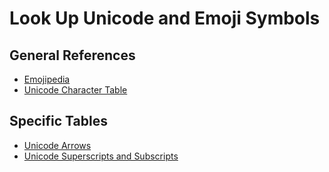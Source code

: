 # Look Up Unicode and Emoji Symbols

## General References

* [Emojipedia](https://emojipedia.org)
* [Unicode Character Table](https://unicode-table.com)

## Specific Tables

* [Unicode Arrows](https://unicode-table.com/sets/arrow-symbols/)
* [Unicode Superscripts and Subscripts](https://unicode-table.com/sets/superscript-and-subscript-numbers/)
